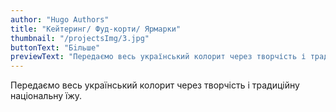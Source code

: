 ```yaml
---
author: "Hugo Authors"
title: "Кейтеринг/ Фуд-корти/ Ярмарки"
thumbnail: "/projectsImg/3.jpg"
buttonText: "Бiльше"
previewText: "Передаємо весь український колорит через творчість і традиційну  національну їжу."
---
```


Передаємо весь український колорит через творчість і традиційну  національну їжу.
